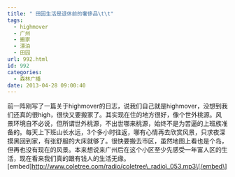 ```yaml
---
title: " 田园生活是退休前的奢侈品\t\t"
tags:
  - highmover
  - 广州
  - 搬家
  - 漂泊
  - 田园
url: 992.html
id: 992
categories:
  - 森林广播
date: 2013-04-28 09:00:40
---
```


前一阵刚写了一篇关于highmover的日志，说我们自己就是highmover，没想到我们还真的很high，很快又要搬家了。其实现在住的地方很好，像个世外桃源。风景环境自不必说，但所谓世外桃源，不出世哪来桃源，始终不是为苦逼的上班族准备的。每天上下班山长水远，3个多小时往返，哪有心情再去欣赏风景，只求夜深摸黑回到家，有张舒服的大床就够了。很快要搬去市区，虽然地图上看也是个岛，但再也没有现在的风景。本来想说来广州后在这个小区至少先感受一年富人区的生活，现在看来我们真的跟有钱人的生活无缘。   \[embed\]http://www.coletree.com/radio/coletree\_radio\_053.mp3\[/embed\]